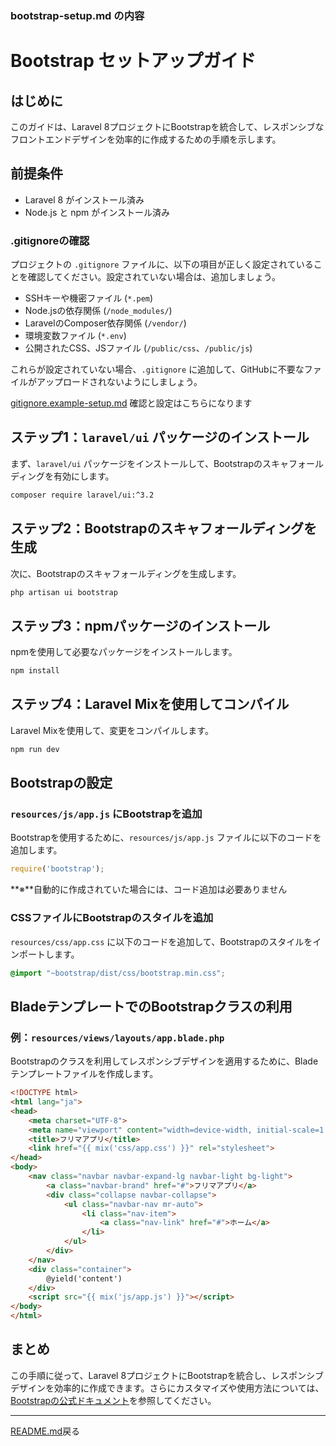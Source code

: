 
### bootstrap-setup.md の内容


# Bootstrap セットアップガイド

## はじめに
このガイドは、Laravel 8プロジェクトにBootstrapを統合して、レスポンシブなフロントエンドデザインを効率的に作成するための手順を示します。

## 前提条件
- Laravel 8 がインストール済み
- Node.js と npm がインストール済み

### **.gitignoreの確認**
プロジェクトの `.gitignore` ファイルに、以下の項目が正しく設定されていることを確認してください。設定されていない場合は、追加しましょう。

- SSHキーや機密ファイル (`*.pem`)
- Node.jsの依存関係 (`/node_modules/`)
- LaravelのComposer依存関係 (`/vendor/`)
- 環境変数ファイル (`*.env`)
- 公開されたCSS、JSファイル (`/public/css`、`/public/js`)

これらが設定されていない場合、`.gitignore` に追加して、GitHubに不要なファイルがアップロードされないようにしましょう。

[gitignore.example-setup.md](gitignore.example-setup.md) 確認と設定はこちらになります

## ステップ1：`laravel/ui` パッケージのインストール
まず、`laravel/ui` パッケージをインストールして、Bootstrapのスキャフォールディングを有効にします。

```sh
composer require laravel/ui:^3.2
```

## ステップ2：Bootstrapのスキャフォールディングを生成
次に、Bootstrapのスキャフォールディングを生成します。

```sh
php artisan ui bootstrap
```

## ステップ3：npmパッケージのインストール
npmを使用して必要なパッケージをインストールします。

```sh
npm install
```

## ステップ4：Laravel Mixを使用してコンパイル
Laravel Mixを使用して、変更をコンパイルします。

```sh
npm run dev
```

## Bootstrapの設定

### `resources/js/app.js` にBootstrapを追加
Bootstrapを使用するために、`resources/js/app.js` ファイルに以下のコードを追加します。

```js
require('bootstrap');
```

**※**自動的に作成されていた場合には、コード追加は必要ありません

### CSSファイルにBootstrapのスタイルを追加
`resources/css/app.css` に以下のコードを追加して、Bootstrapのスタイルをインポートします。

```css
@import "~bootstrap/dist/css/bootstrap.min.css";
```

## BladeテンプレートでのBootstrapクラスの利用

### 例：`resources/views/layouts/app.blade.php`
Bootstrapのクラスを利用してレスポンシブデザインを適用するために、Bladeテンプレートファイルを作成します。

```html
<!DOCTYPE html>
<html lang="ja">
<head>
    <meta charset="UTF-8">
    <meta name="viewport" content="width=device-width, initial-scale=1.0">
    <title>フリマアプリ</title>
    <link href="{{ mix('css/app.css') }}" rel="stylesheet">
</head>
<body>
    <nav class="navbar navbar-expand-lg navbar-light bg-light">
        <a class="navbar-brand" href="#">フリマアプリ</a>
        <div class="collapse navbar-collapse">
            <ul class="navbar-nav mr-auto">
                <li class="nav-item">
                    <a class="nav-link" href="#">ホーム</a>
                </li>
            </ul>
        </div>
    </nav>
    <div class="container">
        @yield('content')
    </div>
    <script src="{{ mix('js/app.js') }}"></script>
</body>
</html>
```

## まとめ
この手順に従って、Laravel 8プロジェクトにBootstrapを統合し、レスポンシブデザインを効率的に作成できます。さらにカスタマイズや使用方法については、[Bootstrapの公式ドキュメント](https://getbootstrap.com/)を参照してください。

---
[README.md](../README.md)戻る
